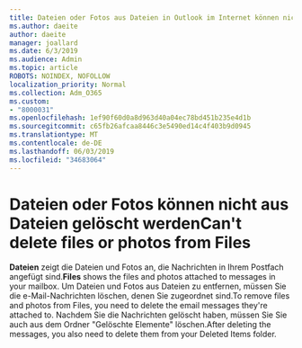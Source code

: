 ```yaml
---
title: Dateien oder Fotos aus Dateien in Outlook im Internet können nicht gelöscht werden.
ms.author: daeite
author: daeite
manager: joallard
ms.date: 6/3/2019
ms.audience: Admin
ms.topic: article
ROBOTS: NOINDEX, NOFOLLOW
localization_priority: Normal
ms.collection: Adm_O365
ms.custom:
- "8000031"
ms.openlocfilehash: 1ef90f60d0a8d963d40a04ec78bd451b235e4d1b
ms.sourcegitcommit: c65fb26afcaa8446c3e5490ed14c4f403b9d0945
ms.translationtype: MT
ms.contentlocale: de-DE
ms.lasthandoff: 06/03/2019
ms.locfileid: "34683064"
---
```

# <a name="cant-delete-files-or-photos-from-files"></a><span data-ttu-id="80f76-102">Dateien oder Fotos können nicht aus Dateien gelöscht werden</span><span class="sxs-lookup"><span data-stu-id="80f76-102">Can't delete files or photos from Files</span></span>

<span data-ttu-id="80f76-103">**Dateien** zeigt die Dateien und Fotos an, die Nachrichten in Ihrem Postfach angefügt sind.</span><span class="sxs-lookup"><span data-stu-id="80f76-103">**Files** shows the files and photos attached to messages in your mailbox.</span></span> <span data-ttu-id="80f76-104">Um Dateien und Fotos aus Dateien zu entfernen, müssen Sie die e-Mail-Nachrichten löschen, denen Sie zugeordnet sind.</span><span class="sxs-lookup"><span data-stu-id="80f76-104">To remove files and photos from Files, you need to delete the email messages they're attached to.</span></span> <span data-ttu-id="80f76-105">Nachdem Sie die Nachrichten gelöscht haben, müssen Sie Sie auch aus dem Ordner "Gelöschte Elemente" löschen.</span><span class="sxs-lookup"><span data-stu-id="80f76-105">After deleting the messages, you also need to delete them from your Deleted Items folder.</span></span>